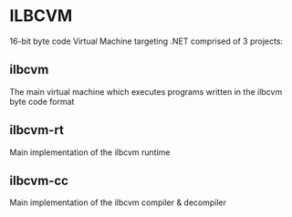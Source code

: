 # ILBCVM

16-bit byte code Virtual Machine targeting .NET comprised of 3 projects:

## ilbcvm
The main virtual machine which executes programs written in the ilbcvm byte code format

## ilbcvm-rt
Main implementation of the ilbcvm runtime

## ilbcvm-cc
Main implementation of the ilbcvm compiler & decompiler
